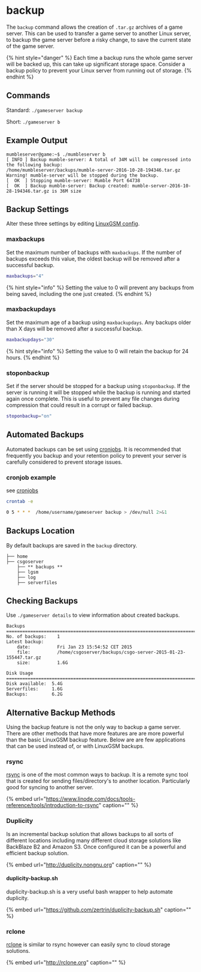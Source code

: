 # backup

The `backup` command allows the creation of `.tar.gz` archives of a game server. This can be used to transfer a game server to another Linux server, to backup the game server before a risky change, to save the current state of the game server.

{% hint style="danger" %}
Each time a backup runs the whole game server will be backed up, this can take up significant storage space. Consider a backup policy to prevent your Linux server from running out of storage.
{% endhint %}

## Commands

Standard: `./gameserver backup`

Short: `./gameserver b`

## Example Output

```text
mumbleserver@game:~$ ./mumbleserver b
[ INFO ] Backup mumble-server: A total of 34M will be compressed into the following backup:
/home/mumbleserver/backups/mumble-server-2016-10-28-194346.tar.gz
Warning! mumble-server will be stopped during the backup.
[  OK  ] Stopping mumble-server: Mumble Port 64738
[  OK  ] Backup mumble-server: Backup created: mumble-server-2016-10-28-194346.tar.gz is 36M size
```

## Backup Settings

Alter these three settings by editing [LinuxGSM config](../configuration/linuxgsm-config.md).

### maxbackups

Set the maximum number of backups with `maxbackups`. If the number of backups exceeds this value, the oldest backup will be removed after a successful backup.

```bash
maxbackups="4"
```

{% hint style="info" %}
Setting the value to 0 will prevent any backups from being saved, including the one just created.
{% endhint %}

### maxbackupdays

Set the maximum age of a backup using `maxbackupdays`. Any backups older than X days will be removed after a successful backup.

```bash
maxbackupdays="30"
```

{% hint style="info" %}
Setting the value to 0 will retain the backup for 24 hours.
{% endhint %}

### stoponbackup

Set if the server should be stopped for a backup using `stoponbackup`. If the server is running it will be stopped while the backup is running and started again once complete. This is useful to prevent any file changes during compression that could result in a corrupt or failed backup.

```bash
stoponbackup="on"
```

## Automated Backups

Automated backups can be set using [cronjobs](../configuration/cronjobs.md). It is recommended that frequently you backup and your retention policy to prevent your server is carefully considered to prevent storage issues.

### cronjob example

see [cronjobs](../configuration/cronjobs.md)

```bash
crontab -e
```

```bash
0 5 * * *  /home/username/gameserver backup > /dev/null 2>&1
```

## Backups Location

By default backups are saved in the `backup` directory.

```text
├── home
├── csgoserver
    ├── ** backups **       
    ├── lgsm
    ├── log       
    ├── serverfiles
```

## Checking Backups

Use `./gameserver details` to view information about created backups.

```text
Backups
===============================================================================
No. of backups:    1
Latest backup:
    date:          Fri Jan 23 15:54:52 CET 2015
    file:          /home/csgoserver/backups/csgo-server-2015-01-23-155447.tar.gz
    size:          1.6G

Disk Usage
===============================================================================
Disk available:  5.4G
Serverfiles:     1.6G
Backups:         6.2G
```

## Alternative Backup Methods

Using the backup feature is not the only way to backup a game server. There are other methods that have more features are are more powerful than the basic LinuxGSM backup feature. Below are are few applications that can be used instead of, or with LinuxGSM backups.

### rsync

[rsync](https://www.linode.com/docs/tools-reference/tools/introduction-to-rsync) is one of the most common ways to backup. It is a remote sync tool that is created for sending files/directory's to another location. Particularly good for syncing to another server.

{% embed url="https://www.linode.com/docs/tools-reference/tools/introduction-to-rsync" caption="" %}

### Duplicity

Is an incremental backup solution that allows backups to all sorts of different locations including many different cloud storage solutions like BackBlaze B2 and Amazon S3. Once configured it can be a powerful and efficient backup solution.

{% embed url="http://duplicity.nongnu.org" caption="" %}

#### duplicity-backup.sh

duplicity-backup.sh is a very useful bash wrapper to help automate duplicity.

{% embed url="https://github.com/zertrin/duplicity-backup.sh" caption="" %}

### rclone

[rclone](http://rclone.org) is similar to rsync however can easily sync to cloud storage solutions.

{% embed url="http://rclone.org" caption="" %}


